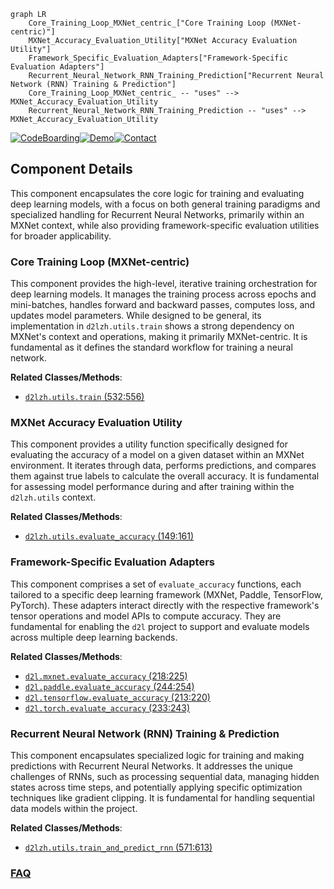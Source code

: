 ```mermaid
graph LR
    Core_Training_Loop_MXNet_centric_["Core Training Loop (MXNet-centric)"]
    MXNet_Accuracy_Evaluation_Utility["MXNet Accuracy Evaluation Utility"]
    Framework_Specific_Evaluation_Adapters["Framework-Specific Evaluation Adapters"]
    Recurrent_Neural_Network_RNN_Training_Prediction["Recurrent Neural Network (RNN) Training & Prediction"]
    Core_Training_Loop_MXNet_centric_ -- "uses" --> MXNet_Accuracy_Evaluation_Utility
    Recurrent_Neural_Network_RNN_Training_Prediction -- "uses" --> MXNet_Accuracy_Evaluation_Utility
```
[![CodeBoarding](https://img.shields.io/badge/Generated%20by-CodeBoarding-9cf?style=flat-square)](https://github.com/CodeBoarding/CodeBoarding)[![Demo](https://img.shields.io/badge/Try%20our-Demo-blue?style=flat-square)](https://www.codeboarding.org/demo)[![Contact](https://img.shields.io/badge/Contact%20us%20-%20contact@codeboarding.org-lightgrey?style=flat-square)](mailto:contact@codeboarding.org)

## Component Details

This component encapsulates the core logic for training and evaluating deep learning models, with a focus on both general training paradigms and specialized handling for Recurrent Neural Networks, primarily within an MXNet context, while also providing framework-specific evaluation utilities for broader applicability.

### Core Training Loop (MXNet-centric)
This component provides the high-level, iterative training orchestration for deep learning models. It manages the training process across epochs and mini-batches, handles forward and backward passes, computes loss, and updates model parameters. While designed to be general, its implementation in `d2lzh.utils.train` shows a strong dependency on MXNet's context and operations, making it primarily MXNet-centric. It is fundamental as it defines the standard workflow for training a neural network.


**Related Classes/Methods**:

- <a href="https://github.com/d2l-ai/d2l-zh/blob/master/contrib/to-rm-mx-contrib-text/d2lzh/utils.py#L532-L556" target="_blank" rel="noopener noreferrer">`d2lzh.utils.train` (532:556)</a>


### MXNet Accuracy Evaluation Utility
This component provides a utility function specifically designed for evaluating the accuracy of a model on a given dataset within an MXNet environment. It iterates through data, performs predictions, and compares them against true labels to calculate the overall accuracy. It is fundamental for assessing model performance during and after training within the `d2lzh.utils` context.


**Related Classes/Methods**:

- <a href="https://github.com/d2l-ai/d2l-zh/blob/master/contrib/to-rm-mx-contrib-text/d2lzh/utils.py#L149-L161" target="_blank" rel="noopener noreferrer">`d2lzh.utils.evaluate_accuracy` (149:161)</a>


### Framework-Specific Evaluation Adapters
This component comprises a set of `evaluate_accuracy` functions, each tailored to a specific deep learning framework (MXNet, Paddle, TensorFlow, PyTorch). These adapters interact directly with the respective framework's tensor operations and model APIs to compute accuracy. They are fundamental for enabling the `d2l` project to support and evaluate models across multiple deep learning backends.


**Related Classes/Methods**:

- <a href="https://github.com/d2l-ai/d2l-zh/blob/master/d2l/mxnet.py#L218-L225" target="_blank" rel="noopener noreferrer">`d2l.mxnet.evaluate_accuracy` (218:225)</a>
- <a href="https://github.com/d2l-ai/d2l-zh/blob/master/d2l/paddle.py#L244-L254" target="_blank" rel="noopener noreferrer">`d2l.paddle.evaluate_accuracy` (244:254)</a>
- <a href="https://github.com/d2l-ai/d2l-zh/blob/master/d2l/tensorflow.py#L213-L220" target="_blank" rel="noopener noreferrer">`d2l.tensorflow.evaluate_accuracy` (213:220)</a>
- <a href="https://github.com/d2l-ai/d2l-zh/blob/master/d2l/torch.py#L233-L243" target="_blank" rel="noopener noreferrer">`d2l.torch.evaluate_accuracy` (233:243)</a>


### Recurrent Neural Network (RNN) Training & Prediction
This component encapsulates specialized logic for training and making predictions with Recurrent Neural Networks. It addresses the unique challenges of RNNs, such as processing sequential data, managing hidden states across time steps, and potentially applying specific optimization techniques like gradient clipping. It is fundamental for handling sequential data models within the project.


**Related Classes/Methods**:

- <a href="https://github.com/d2l-ai/d2l-zh/blob/master/contrib/to-rm-mx-contrib-text/d2lzh/utils.py#L571-L613" target="_blank" rel="noopener noreferrer">`d2lzh.utils.train_and_predict_rnn` (571:613)</a>




### [FAQ](https://github.com/CodeBoarding/GeneratedOnBoardings/tree/main?tab=readme-ov-file#faq)